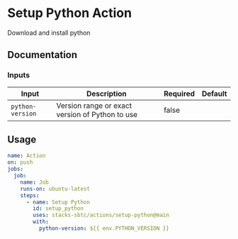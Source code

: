 # Setup Python Action

Download and install python

## Documentation

### Inputs

| Input            | Description                                     | Required | Default |
| ---------------- | ----------------------------------------------- | -------- | ------- |
| `python-version` | Version range or exact version of Python to use | false    |         |

## Usage

```yaml
name: Action
on: push
jobs:
  job:
    name: Job
    runs-on: ubuntu-latest
    steps:
      - name: Setup Python
        id: setup_python
        uses: stacks-sbtc/actions/setup-python@main
        with:
          python-version: ${{ env.PYTHON_VERSION }}
```
